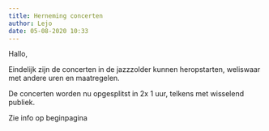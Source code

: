 ```yaml
---
title: Herneming concerten
author: Lejo
date: 05-08-2020 10:33
---
```


Hallo,

Eindelijk zijn de concerten in de jazzzolder kunnen heropstarten, weliswaar met andere uren en maatregelen.

De concerten worden nu opgesplitst in 2x 1 uur, telkens met wisselend publiek.

Zie info op beginpagina

